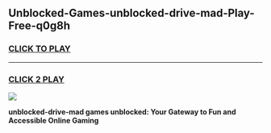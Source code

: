 
## Unblocked-Games-unblocked-drive-mad-Play-Free-q0g8h
<h3>
<a href="https://premium76.site?title=unblocked-drive-mad&ref=23A">CLICK TO PLAY</a></h3>
<hr>

<h3>
<a href="https://premium76.site?title=unblocked-drive-mad&ref=23A">CLICK 2 PLAY</a>
  
</h3>

<a href="https://premium76.site?title=unblocked-drive-mad&ref=23A"><img src="https://clearcache.store/games.png"></a>


**unblocked-drive-mad games unblocked: Your Gateway to Fun and Accessible Online Gaming**
